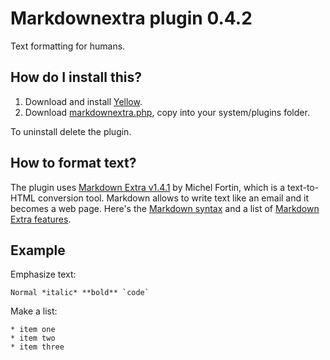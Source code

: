 Markdownextra plugin 0.4.2
==========================
Text formatting for humans.

How do I install this?
----------------------
1. Download and install [Yellow](https://github.com/markseu/yellowcms/).  
2. Download [markdownextra.php](markdownextra.php?raw=true), copy into your system/plugins folder.  

To uninstall delete the plugin.

How to format text?
-------------------
The plugin uses [Markdown Extra v1.4.1](https://github.com/michelf/php-markdown) by Michel Fortin, which is a text-to-HTML conversion tool. Markdown allows to write text like an email and it becomes a web page. Here's the [Markdown syntax](http://en.wikipedia.org/wiki/Markdown) and a list of [Markdown Extra features](https://michelf.ca/projects/php-markdown/extra/).

Example
-------
Emphasize text:

    Normal *italic* **bold** `code`

Make a list:

    * item one
    * item two
    * item three